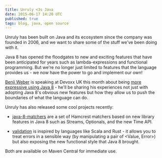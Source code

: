 ```yaml
---
title: Unruly <3s Java
date: 2015-06-17 14:20 UTC
published: true
tags: blog, java, open source
---
```

Unruly has been built on Java and its ecosystem since the company was founded in 2006, and we want to share some of the stuff we've been doing with it.

Java 8 has opened the floodgates to new and exciting features that have been anticipated for years such as lambda-expressions and functional programming. But we're no longer just limited to features that the language provides us - we now have the power to go and implement our own!

[Benji Weber](http://benjiweber.co.uk/) is speaking at Devoxx UK this month about being [more expressive using Java 8](http://cfp.devoxx.co.uk/2015/talk/DFT-5935/Express_yourself_with_Java_8) - he'll be sharing his experiences not just with adopting Java 8's obvious new features but how they allow us to push the boundaries of what the language can do.

Unruly has also released some cool projects recently:

 * [java-8-matchers](http://tech.unruly.co/java-8-matchers) are a set of Hamcrest matchers based on new library features in Java 8 such as Streams, Optionals, and the new Time API.

 * [validation](http://tech.unruly.co/validation) is inspired by languages like Scala and Rust - it allows you to treat errors in a sensible way (by manipulating a pair of <Value, Error>) but also exposing the new functional style that Java 8 brought.

Both are available on Maven Central for immediate use.
